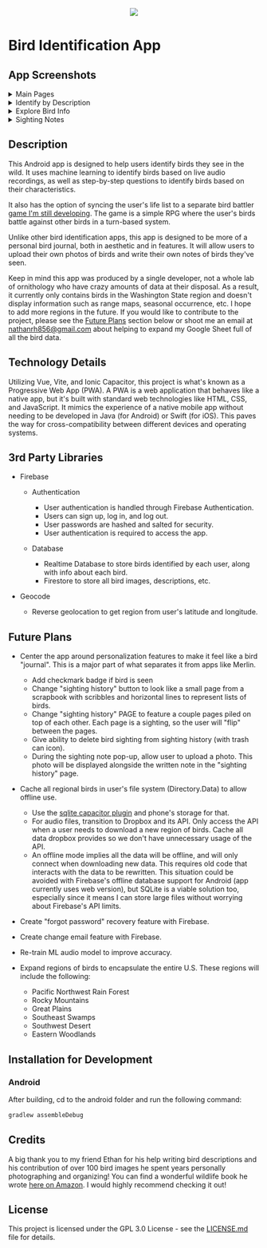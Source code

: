 <!-- main image -->
<p align="center">
  <img src="https://live.staticflickr.com/65535/54066956532_7d104b85f5_b.jpg" width="700">
</p>

# Bird Identification App

## App Screenshots

<details>
<summary>Main Pages</summary>
<br>
<img src="./readme_images/home-page.png" width="200" alt="Home Page">
<img src="./readme_images/explore-page.png" width="200" alt="Explore Page">
<img src="./readme_images/life-list-page.png" width="200" alt="Life List Page">
<img src="./readme_images/settings-page.png" width="200" alt="Settings Page">
</details>

<details>
<summary>Identify by Description</summary>
<br>
<img src="./readme_images/by-description1.png" width="200" alt="By Description 1">
<img src="./readme_images/by-description2.png" width="200" alt="By Description 2">
<img src="./readme_images/by-description3.png" width="200" alt="By Description 3">
<img src="./readme_images/possible-birds.png" width="200" alt="Possible Birds">
</details>

<details>
<summary>Explore Bird Info</summary>
<br>
<img src="./readme_images/explore-info1.png" width="200" alt="Explore Info 1">
<img src="./readme_images/explore-info2.png" width="200" alt="Explore Info 2">
<img src="./readme_images/explore-info3.png" width="200" alt="Explore Info 3">
</details>

<details>
<summary>Sighting Notes</summary>
<br>
<img src="./readme_images/note1.png" width="200" alt="Note 1">
<img src="./readme_images/note2.png" width="200" alt="Note 2">
<img src="./readme_images/note3.png" width="200" alt="Note 3">
<img src="./readme_images/sighting-history.png" width="200" alt="Sighting History">
</details>

## Description

This Android app is designed to help users identify birds they see in the wild. It uses machine learning to identify birds based on live audio recordings, as well as step-by-step questions to identify birds based on their characteristics.

It also has the option of syncing the user's life list to a separate bird battler [game I'm still developing](https://github.com/NathanHinthorne/bird-battler-game). The game is a simple RPG where the user's birds battle against other birds in a turn-based system.

Unlike other bird identification apps, this app is designed to be more of a personal bird journal, both in aesthetic and in features. It will allow users to upload their own photos of birds and write their own notes of birds they've seen.

Keep in mind this app was produced by a single developer, not a whole lab of ornithology who have crazy amounts of data at their disposal. As a result, it currently only contains birds in the Washington State region and doesn't display information such as range maps, seasonal occurrence, etc. I hope to add more regions in the future. If you would like to contribute to the project, please see the [Future Plans](#future-plans) section below or shoot me an email at [nathanrh856@gmail.com](mailto:nathanrh856@gmail.com) about helping to expand my Google Sheet full of all the bird data.

## Technology Details

Utilizing Vue, Vite, and Ionic Capacitor, this project is what's known as a Progressive Web App (PWA). A PWA is a web application that behaves like a native app, but it's built with standard web technologies like HTML, CSS, and JavaScript. It mimics the experience of a native mobile app without needing to be developed in Java (for Android) or Swift (for iOS). This paves the way for cross-compatibility between different devices and operating systems.

## 3rd Party Libraries

- Firebase

  - Authentication
  
    - User authentication is handled through Firebase Authentication.
    - Users can sign up, log in, and log out.
    - User passwords are hashed and salted for security.
    - User authentication is required to access the app.

  - Database
  
    - Realtime Database to store birds identified by each user, along with info about each bird.
    - Firestore to store all bird images, descriptions, etc.

- Geocode
  - Reverse geolocation to get region from user's latitude and longitude.

## Future Plans

- Center the app around personalization features to make it feel like a bird "journal". This is a major part of what separates it from apps like Merlin.
  - Add checkmark badge if bird is seen
  - Change "sighting history" button to look like a small page from a scrapbook with scribbles and horizontal lines to represent lists of birds.
  - Change "sighting history" PAGE to feature a couple pages piled on top of each other. Each page is a sighting, so the user will "flip" between the pages.
  - Give ability to delete bird sighting from sighting history (with trash can icon).
  - During the sighting note pop-up, allow user to upload a photo. This photo will be displayed alongside the written note in the "sighting history" page.
- Cache all regional birds in user's file system (Directory.Data) to allow offline use.
  - Use the [sqlite capacitor plugin](https://github.com/capacitor-community/sqlite) and phone's storage for that.
  - For audio files, transition to Dropbox and its API. Only access the API when a user needs to download a new region of birds. Cache all data dropbox provides so we don't have unnecessary usage of the API.
  - An offline mode implies all the data will be offline, and will only connect when downloading new data. This requires old code that interacts with the data to be rewritten. This situation could be avoided with Firebase's offline database support for Android (app currently uses web version), but SQLite is a viable solution too, especially since it means I can store large files without worrying about Firebase's API limits.
- Create "forgot password" recovery feature with Firebase.
- Create change email feature with Firebase.
- Re-train ML audio model to improve accuracy.

- Expand regions of birds to encapsulate the entire U.S. These regions will include the following:
  - Pacific Northwest Rain Forest
  - Rocky Mountains
  - Great Plains
  - Southeast Swamps
  - Southwest Desert
  - Eastern Woodlands

## Installation for Development

### Android

After building, cd to the android folder and run the following command:

```bash
gradlew assembleDebug
```

## Credits

A big thank you to my friend Ethan for his help writing bird descriptions and his contribution of over 100 bird images he spent years personally photographing and organizing! You can find a wonderful wildlife book he wrote [here on Amazon](https://www.amazon.com/Masterpieces-Evergreen-State-Narration-Washington/dp/B09GCXXTBX). I would highly recommend checking it out!

## License

This project is licensed under the GPL 3.0 License - see the [LICENSE.md](LICENSE.md) file for details.
